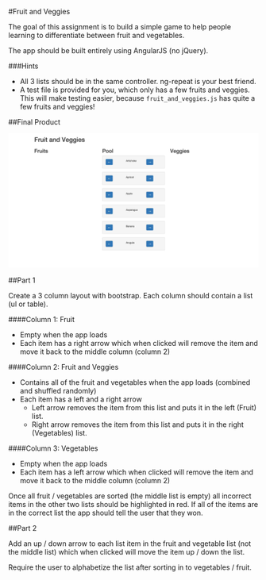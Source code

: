 #Fruit and Veggies

The goal of this assignment is to build a simple game to help people learning to differentiate between fruit and vegetables. 

The app should be built entirely using AngularJS (no jQuery).

###Hints
* All 3 lists should be in the same controller. ng-repeat is your best friend.
* A test file is provided for you, which only has a few fruits and veggies. This will make testing easier, because `fruit_and_veggies.js` has quite a few fruits and veggies!

##Final Product

![Mockup](mockup.jpg)

##Part 1

Create a 3 column layout with bootstrap. Each column should contain a list (ul or table).


####Column 1: Fruit
* Empty when the app loads
* Each item has a right arrow which when clicked will remove the item and move it back to the middle column (column 2)

####Column 2: Fruit and Veggies
* Contains all of the fruit and vegetables when the app loads (combined and shuffled randomly)
* Each item has a left and a right arrow
    * Left arrow removes the item from this list and puts it in the left (Fruit) list.
    * Right arrow removes the item from this list and puts it in the right (Vegetables) list.

####Column 3: Vegetables
* Empty when the app loads
* Each item has a left arrow which when clicked will remove the item and move it back to the middle column (column 2)


Once all fruit / vegetables are sorted (the middle list is empty) all incorrect items in the other two lists should be highlighted in red. If all of the items are in the correct list the app should tell the user that they won.

##Part 2

Add an up / down arrow to each list item in the fruit and vegetable list (not the middle list) which when clicked will move the item up / down the list.

Require the user to alphabetize the list after sorting in to vegetables / fruit.